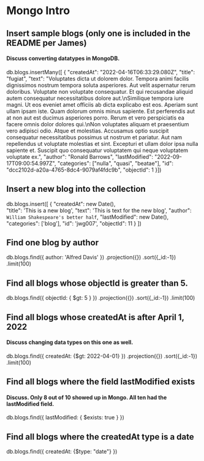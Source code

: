 # Mongo Intro

## Insert sample blogs (only one is included in the README per James)

#### Discuss converting datatypes in MongoDB.

db.blogs.insertMany([
	{
	 "createdAt": "2022-04-16T06:33:29.080Z",
	 "title": "fugiat",
	 "text": "Voluptates dicta ut dolorem dolor. Tempora animi facilis dignissimos nostrum tempora soluta asperiores. Aut velit aspernatur rerum doloribus. Voluptate non voluptate consequatur. Et qui recusandae aliquid autem consequatur necessitatibus dolore aut.\nSimilique tempora iure magni. Ut eos eveniet amet officiis ab dicta explicabo est eos. Aperiam sunt ullam ipsam iste. Quam dolorum omnis minus sapiente. Est perferendis aut at non aut est ducimus asperiores porro. Rerum et vero perspiciatis ea facere omnis dolor dolores qui.\nNon voluptates aliquam et praesentium vero adipisci odio. Atque et molestias. Accusamus optio suscipit consequatur necessitatibus possimus ut nostrum et pariatur. Aut nam repellendus ut voluptate molestias et sint. Excepturi et ullam dolor ipsa nulla sapiente et. Suscipit quo consequatur voluptatem qui neque voluptatem voluptate ex.",
	 "author": "Ronald Barrows",
	 "lastModified": "2022-09-17T09:00:54.997Z",
	 "categories": ["nulla", "quasi", "beatae"],
	 "id": "dcc2102d-a20a-4765-8dc4-9079af4fdc9b",
	 "objectId": 1
	}])


## Insert a new blog into the collection

db.blogs.insert([
       {
"createdAt": new Date(),   
"title": 'This is a new blog',
"text": 'This is text for the new blog',
"author": `William Shakespeare's better half`,
"lastModified": new Date(),
"categories": ['blog'],
"id": 'jwg007',
"objectId": 11 
       }
       ])


##  Find one blog by author

db.blogs.find({
    author: 'Alfred Davis'
})
   .projection({})
   .sort({_id:-1})
   .limit(100)

## Find all blogs whose objectId is greater than 5.

db.blogs.find({
    objectId: { $gt: 5 }
})
   .projection({})
   .sort({_id:-1})
   .limit(100)

## Find all blogs whose createdAt is after April 1, 2022

#### Discuss changing data types on this one as well.

db.blogs.find({
    createdAt: {$gt: 2022-04-01}
})
   .projection({})
   .sort({_id:-1})
   .limit(100)

## Find all blogs where the field lastModified exists

#### Discuss. Only 8 out of 10 showed up in Mongo. All ten had the lastModified field.

db.blogs.find({
    lastModified: {
        $exists: true
    }
})

 ## Find all blogs where the createdAt type is a date

db.blogs.find({ createdAt: {$type: "date"} })